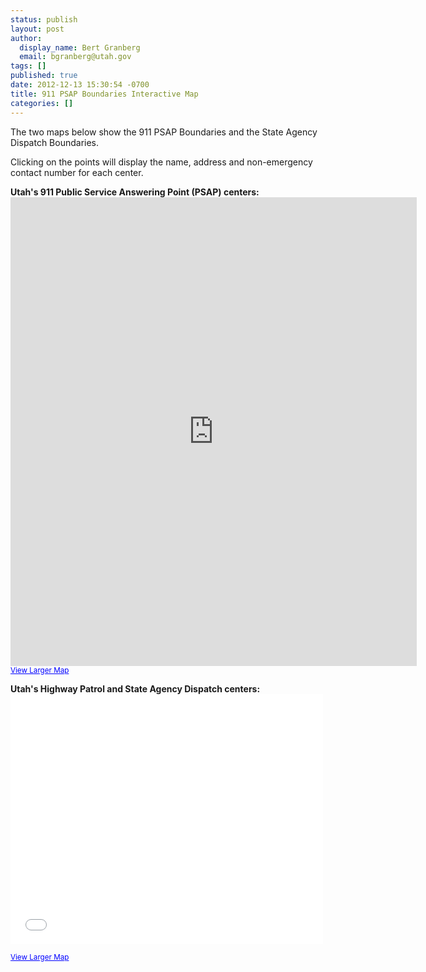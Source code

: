 ```yaml
---
status: publish
layout: post
author:
  display_name: Bert Granberg
  email: bgranberg@utah.gov
tags: []
published: true
date: 2012-12-13 15:30:54 -0700
title: 911 PSAP Boundaries Interactive Map
categories: []
---
```

<p>The two maps below show the 911 PSAP Boundaries and the State Agency Dispatch Boundaries.</p>
<p>Clicking on the points will display the name, address and non-emergency contact number for each center.</p>
<p><strong>Utah's 911 Public Service Answering Point (PSAP) centers:</strong><br />
<iframe width="650" height="750" frameborder="0" scrolling="no" marginheight="0" marginwidth="0" src="http://utah.maps.arcgis.com/home/webmap/templates/OnePane/basicviewer/embed.html?webmap=db41517c8f204cd5beac34a65dc54da0&amp;gcsextent=-117.0061,36.2411,-106.4702,42.7441&amp;displayslider=true&amp;displayscalebar=false&amp;displaysearch=true&amp;searchextent=true"></p>
<p></iframe><br /><small><a href="http://utah.maps.arcgis.com/home/webmap/viewer.html?webmap=db41517c8f204cd5beac34a65dc54da0&amp;extent=-117.0061,36.2411,-106.4702,42.7441" style="color:#0000FF;text-align:left" target="_blank">View Larger Map</a></small></p>
<p><strong>Utah's Highway Patrol and State Agency Dispatch centers:</strong><br />
<iframe width="500" height="400" frameborder="0" scrolling="no" marginheight="0" marginwidth="0" title="Utah State Agency Dispatch Boundaries and Centers" src="//utah.maps.arcgis.com/apps/Embed/index.html?webmap=31e4ef140f844fce8cea3fba6de15674&amp;extent=-116.8688,35.7567,-106.6075,43.1823&amp;zoom=true&amp;previewImage=false&amp;scale=true&amp;disable_scroll=true&amp;theme=light"></iframe></p>
<p><small><a href="http://utah.maps.arcgis.com/home/webmap/viewer.html?webmap=31e4ef140f844fce8cea3fba6de15674&amp;extent=-117.0061,36.2411,-106.4702,42.7441" style="color:#0000FF;text-align:left" target="_blank">View Larger Map</a></small></p>
